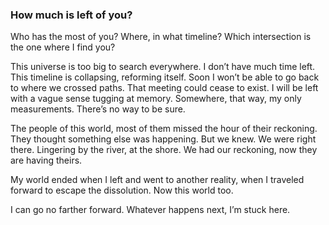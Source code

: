 ### How much is left of you?

Who has the most of you? Where, in what timeline? Which intersection is the one where I find you?

This universe is too big to search everywhere. I don’t have much time left. This timeline is collapsing, reforming itself. Soon I won’t be able to go back to where we crossed paths. That meeting could cease to exist. I will be left with a vague sense tugging at memory. Somewhere, that way, my only measurements. There’s no way to be sure.

The people of this world, most of them missed the hour of their reckoning. They thought something else was happening. But we knew. We were right there. Lingering by the river, at the shore. We had our reckoning, now they are having theirs. 

My world ended when I left and went to another reality, when I traveled forward to escape the dissolution. Now this world too.

I can go no farther forward. Whatever happens next, I’m stuck here. 